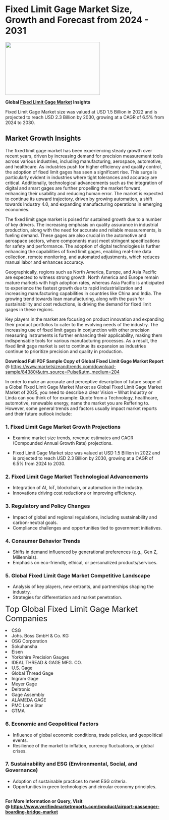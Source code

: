 <H1>Fixed Limit Gage Market Size, Growth and Forecast from 2024 - 2031</H1><img class="aligncenter size-medium wp-image-584254" src="https://thirdeyenews.in/wp-content/uploads/2024/09/Global-Market-Research-300x168.jpeg" alt="" width="300" height="168" /><p><strong>Global&nbsp;<a href="https://www.marketsizeandtrends.com/download-sample/84380/&amp;utm_source=Pulse&amp;utm_medium=204">Fixed Limit Gage Market</a> Insights</strong></p><p>Fixed Limit Gage Market size was valued at USD 1.5 Billion in 2022 and is projected to reach USD 2.3 Billion by 2030, growing at a CAGR of 6.5% from 2024 to 2030.</p><p><h2>Market Growth Insights</h2> The fixed limit gage market has been experiencing steady growth over recent years, driven by increasing demand for precision measurement tools across various industries, including manufacturing, aerospace, automotive, and healthcare. As industries push for higher efficiency and quality control, the adoption of fixed limit gages has seen a significant rise. This surge is particularly evident in industries where tight tolerances and accuracy are critical. Additionally, technological advancements such as the integration of digital and smart gages are further propelling the market forward, enhancing their usability and reducing human error. The market is expected to continue its upward trajectory, driven by growing automation, a shift towards Industry 4.0, and expanding manufacturing operations in emerging economies. <p>The fixed limit gage market is poised for sustained growth due to a number of key drivers. The increasing emphasis on quality assurance in industrial production, along with the need for accurate and reliable measurements, is fueling demand. These gages are also crucial in the automotive and aerospace sectors, where components must meet stringent specifications for safety and performance. The adoption of digital technologies is further enhancing the capabilities of fixed limit gages, enabling real-time data collection, remote monitoring, and automated adjustments, which reduces manual labor and enhances accuracy.</p> <p>Geographically, regions such as North America, Europe, and Asia Pacific are expected to witness strong growth. North America and Europe remain mature markets with high adoption rates, whereas Asia Pacific is anticipated to experience the fastest growth due to rapid industrialization and increasing manufacturing capabilities in countries like China and India. The growing trend towards lean manufacturing, along with the push for sustainability and cost reductions, is driving the demand for fixed limit gages in these regions.</p> <p>Key players in the market are focusing on product innovation and expanding their product portfolios to cater to the evolving needs of the industry. The increasing use of fixed limit gages in conjunction with other precision measuring instruments is further enhancing their applicability, making them indispensable tools for various manufacturing processes. As a result, the fixed limit gage market is set to continue its expansion as industries continue to prioritize precision and quality in production.</p> </p><p><span class=""><strong>Download Full PDF Sample Copy of Global Fixed Limit Gage Market Report</strong> @ <a href="https://www.marketsizeandtrends.com/download-sample/84380/&amp;utm_source=Pulse&amp;utm_medium=204" target="_blank">https://www.marketsizeandtrends.com/download-sample/84380/&amp;utm_source=Pulse&amp;utm_medium=204</a></span></p><p>In order to make an accurate and perceptive description of future scope of a Global&nbsp;Fixed Limit Gage Market Market as Global&nbsp;Fixed Limit Gage Market Market of 2025, you need to describe a clear Vision &ndash; What Industry or Linda can you think of for example: Quote from a Technology, healthcare, automotive, renewable energy, name the market you are Reffering to. However, some general trends and factors usually impact market reports and their future outlook include:</p><h3>1.&nbsp;<strong>Fixed Limit Gage Market Growth Projections</strong></h3><ul><li>Examine market size trends, revenue estimates and CAGR (Compounded Annual Growth Rate) projections.</li><li><p>Fixed Limit Gage Market size was valued at USD 1.5 Billion in 2022 and is projected to reach USD 2.3 Billion by 2030, growing at a CAGR of 6.5% from 2024 to 2030.</p></li></ul><h3>2.&nbsp;<strong>Fixed Limit Gage Market Technological Advancements</strong></h3><ul><li>Integration of AI, IoT, blockchain, or automation in the industry.</li><li>Innovations driving cost reductions or improving efficiency.</li></ul><h3>3.&nbsp;<strong>Regulatory and Policy Changes</strong></h3><ul><li>Impact of global and regional regulations, including sustainability and carbon-neutral goals.</li><li>Compliance challenges and opportunities tied to government initiatives.</li></ul><h3>4.&nbsp;<strong>Consumer Behavior Trends</strong></h3><ul><li>Shifts in demand influenced by generational preferences (e.g., Gen Z, Millennials).</li><li>Emphasis on eco-friendly, ethical, or personalized products/services.</li></ul><h3>5.&nbsp;<strong>Global Fixed Limit Gage Market Competitive Landscape</strong></h3><ul><li>Analysis of key players, new entrants, and partnerships shaping the industry.</li><li>Strategies for differentiation and market penetration.</li></ul><p data-pm-slice="1 1 []"><span style="color: inherit; font-family: inherit; font-size: 25px;">Top Global Fixed Limit Gage Market Companies</span></p><div class="" data-test-id=""><p><li>CSG</li><li> Johs. Boss GmbH & Co. KG</li><li> OSG Corporation</li><li> Sokuhansha</li><li> Eisen</li><li> Yorkshire Precision Gauges</li><li> IDEAL THREAD & GAGE MFG. CO.</li><li> U.S. Gage</li><li> Global Thread Gage</li><li> Ingram Gage</li><li> Meyer Gage</li><li> Deltronic</li><li> Gage Assembly</li><li> ALAMEDA GAGE</li><li> PMC Lone Star</li><li> GTMA</li></p></div><h3>6.&nbsp;<strong>Economic and Geopolitical Factors</strong></h3><ul><li>Influence of global economic conditions, trade policies, and geopolitical events.</li><li>Resilience of the market to inflation, currency fluctuations, or global crises.</li></ul><h3>7.&nbsp;<strong>Sustainability and ESG (Environmental, Social, and Governance)</strong></h3><ul><li>Adoption of sustainable practices to meet ESG criteria.</li><li>Opportunities in green technologies and circular economy principles.</li></ul><h2><strong style="font-size: 14px;">For More Information or Query, Visit @&nbsp;</strong><a style="background-color: #ffffff; font-size: 14px;" href="https://www.marketsizeandtrends.com/report/fixed-limit-gage-market/" target="_blank">https://www.verifiedmarketreports.com/product/airport-passenger-boarding-bridge-market</a></h2>
